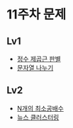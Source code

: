# 11주차 문제
## Lv1
- [정수 제곱근 판별](https://school.programmers.co.kr/learn/courses/30/lessons/12934)<br>
- [문자열 나누기](https://school.programmers.co.kr/learn/courses/30/lessons/140108)

## Lv2
- [N개의 최소공배수](https://school.programmers.co.kr/learn/courses/30/lessons/12953)<br>
- [뉴스 클러스터링](https://school.programmers.co.kr/learn/courses/30/lessons/17677)
